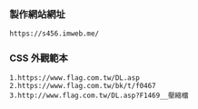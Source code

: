 ### 製作網站網址
```
https://s456.imweb.me/
```

### CSS 外觀範本
```
1.https://www.flag.com.tw/DL.asp
2.https://www.flag.com.tw/bk/t/f0467
3.http://www.flag.com.tw/DL.asp?F1469__壓縮檔
```
